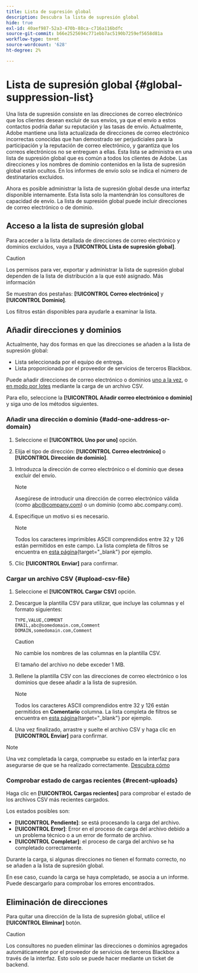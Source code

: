 ```yaml
---
title: Lista de supresión global
description: Descubra la lista de supresión global
hide: true
exl-id: 40aef987-52a3-470b-88ca-c716a116bdfc
source-git-commit: b66e2525694c771ebb7ac5190b7259ef5658d81a
workflow-type: tm+mt
source-wordcount: '628'
ht-degree: 2%

---
```


# Lista de supresión global {#global-suppression-list}

Una lista de supresión consiste en las direcciones de correo electrónico que los clientes desean excluir de sus envíos, ya que el envío a estos contactos podría dañar su reputación y las tasas de envío. Actualmente, Adobe mantiene una lista actualizada de direcciones de correo electrónico incorrectas conocidas que han demostrado ser perjudiciales para la participación y la reputación de correo electrónico, y garantiza que los correos electrónicos no se entreguen a ellas. Esta lista se administra en una lista de supresión global que es común a todos los clientes de Adobe. Las direcciones y los nombres de dominio contenidos en la lista de supresión global están ocultos. En los informes de envío solo se indica el número de destinatarios excluidos.

Ahora es posible administrar la lista de supresión global desde una interfaz disponible internamente. Esta lista solo la mantendrán los consultores de capacidad de envío. La lista de supresión global puede incluir direcciones de correo electrónico o de dominio.

## Acceso a la lista de supresión global

Para acceder a la lista detallada de direcciones de correo electrónico y dominios excluidos, vaya a **[!UICONTROL Lista de supresión global]**.

>[!CAUTION]
>
>Los permisos para ver, exportar y administrar la lista de supresión global dependen de la lista de distribución a la que esté asignado. Más información

Se muestran dos pestañas: **[!UICONTROL Correo electrónico]** y **[!UICONTROL Dominio]**.

Los filtros están disponibles para ayudarle a examinar la lista.

## Añadir direcciones y dominios

Actualmente, hay dos formas en que las direcciones se añaden a la lista de supresión global:

* Lista seleccionada por el equipo de entrega.
* Lista proporcionada por el proveedor de servicios de terceros Blackbox.

Puede añadir direcciones de correo electrónico o dominios [uno a la vez](#add-one-address-or-domain), o [en modo por lotes](#upload-csv-file) mediante la carga de un archivo CSV.

Para ello, seleccione la **[!UICONTROL Añadir correo electrónico o dominio]** y siga uno de los métodos siguientes.

### Añadir una dirección o dominio {#add-one-address-or-domain}

1. Seleccione el **[!UICONTROL Uno por uno]** opción.

1. Elija el tipo de dirección: **[!UICONTROL Correo electrónico]** o **[!UICONTROL Dirección de dominio]**.

1. Introduzca la dirección de correo electrónico o el dominio que desea excluir del envío.

   >[!NOTE]
   >
   >Asegúrese de introducir una dirección de correo electrónico válida (como abc@company.com) o un dominio (como abc.company.com).

1. Especifique un motivo si es necesario.

   >[!NOTE]
   >
   >Todos los caracteres imprimibles ASCII comprendidos entre 32 y 126 están permitidos en este campo. La lista completa de filtros se encuentra en [esta página](https://en.wikipedia.org/wiki/Wikipedia:ASCII#ASCII_printable_characters){target="_blank"} por ejemplo.

1. Clic **[!UICONTROL Enviar]** para confirmar.

### Cargar un archivo CSV {#upload-csv-file}

1. Seleccione el **[!UICONTROL Cargar CSV]** opción.

1. Descargue la plantilla CSV para utilizar, que incluye las columnas y el formato siguientes:

   ```
   TYPE,VALUE,COMMENT
   EMAIL,abc@somedomain.com,Comment
   DOMAIN,somedomain.com,Comment
   ```

   >[!CAUTION]
   >
   >No cambie los nombres de las columnas en la plantilla CSV.
   >
   >El tamaño del archivo no debe exceder 1 MB.

1. Rellene la plantilla CSV con las direcciones de correo electrónico o los dominios que desee añadir a la lista de supresión.

   >[!NOTE]
   >
   >Todos los caracteres ASCII comprendidos entre 32 y 126 están permitidos en **Comentario** columna. La lista completa de filtros se encuentra en [esta página](https://en.wikipedia.org/wiki/Wikipedia:ASCII#ASCII_printable_characters){target="_blank"} por ejemplo.

1. Una vez finalizado, arrastre y suelte el archivo CSV y haga clic en **[!UICONTROL Enviar]** para confirmar.

>[!NOTE]
>
>Una vez completada la carga, compruebe su estado en la interfaz para asegurarse de que se ha realizado correctamente. [Descubra cómo](#recent-uploads)

### Comprobar estado de cargas recientes {#recent-uploads}

Haga clic en **[!UICONTROL Cargas recientes]** para comprobar el estado de los archivos CSV más recientes cargados.

Los estados posibles son:

* **[!UICONTROL Pendiente]**: se está procesando la carga del archivo.
* **[!UICONTROL Error]**: Error en el proceso de carga del archivo debido a un problema técnico o a un error de formato de archivo.
* **[!UICONTROL Completar]**: el proceso de carga del archivo se ha completado correctamente.

Durante la carga, si algunas direcciones no tienen el formato correcto, no se añaden a la lista de supresión global.

En ese caso, cuando la carga se haya completado, se asocia a un informe. Puede descargarlo para comprobar los errores encontrados.

## Eliminación de direcciones

Para quitar una dirección de la lista de supresión global, utilice el **[!UICONTROL Eliminar]** botón.

>[!CAUTION]
>
>Los consultores no pueden eliminar las direcciones o dominios agregados automáticamente por el proveedor de servicios de terceros Blackbox a través de la interfaz. Esto solo se puede hacer mediante un ticket de backend.
